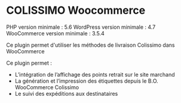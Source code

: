 # COLISSIMO Woocommerce

PHP version minimale : 5.6
WordPress version minimale : 4.7
WooCommerce version minimale : 3.5.4

Ce plugin permet d'utiliser les méthodes de livraison Colissimo dans WooCommerce

Ce plugin permet :
* L’intégration de l’affichage des points retrait sur le site marchand
* La génération et l’impression des étiquettes depuis le B.O. WooCommerce Colissimo
* Le suivi des expéditions aux destinataires
